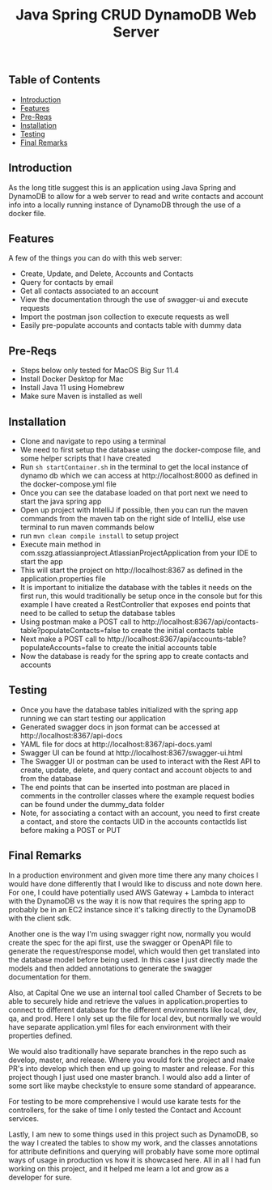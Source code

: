 <h1 align="center"> Java Spring CRUD DynamoDB Web Server </h1> <br>

## Table of Contents

- [Introduction](#introduction)
- [Features](#features)
- [Pre-Reqs](#pre-reqs)
- [Installation](#installation)
- [Testing](#testing)
- [Final Remarks](#final-remarks)

## Introduction

As the long title suggest this is an application using Java Spring and DynamoDB to allow for a web server to read and write contacts and account info into a locally running instance of DynamoDB through the use of a docker file.

## Features

A few of the things you can do with this web server:

* Create, Update, and Delete, Accounts and Contacts
* Query for contacts by email
* Get all contacts associated to an account
* View the documentation through the use of swagger-ui and execute requests
* Import the postman json collection to execute requests as well
* Easily pre-populate accounts and contacts table with dummy data

## Pre-Reqs
- Steps below only tested for MacOS Big Sur 11.4
- Install Docker Desktop for Mac
- Install Java 11 using Homebrew
- Make sure Maven is installed as well

## Installation

- Clone and navigate to repo using a terminal
- We need to first setup the database using the docker-compose file, and some helper scripts that I have created
- Run `sh startContainer.sh` in the terminal to get the local instance of dynamo db which we can access at http://localhost:8000 as defined in the docker-compose.yml file
- Once you can see the database loaded on that port next we need to start the java spring app
- Open up project with IntelliJ if possible, then you can run the maven commands from the maven tab on the right side of IntelliJ, else use terminal to run maven commands below
- run `mvn clean compile install` to setup project
- Execute main method in com.sszg.atlassianproject.AtlassianProjectApplication from your IDE to start the app
- This will start the project on http://localhost:8367 as defined in the application.properties file
- It is important to initialize the database with the tables it needs on the first run, this would traditionally be setup once in the console but for this example I have created a RestController that exposes end points that need to be called to setup the database tables
- Using postman make a POST call to http://localhost:8367/api/contacts-table?populateContacts=false to create the initial contacts table
- Next make a POST call to http://localhost:8367/api/accounts-table?populateAccounts=false to create the initial accounts table
- Now the database is ready for the spring app to create contacts and accounts


## Testing

- Once you have the database tables initialized with the spring app running we can start testing our application
- Generated swagger docs in json format can be accessed at http://localhost:8367/api-docs
- YAML file for docs at http://localhost:8367/api-docs.yaml
- Swagger UI can be found at http://localhost:8367/swagger-ui.html
- The Swagger UI or postman can be used to interact with the Rest API to create, update, delete, and query contact and account objects to and from the database
- The end points that can be inserted into postman are placed in comments in the controller classes where the example request bodies can be found under the dummy_data folder
- Note, for associating a contact with an account, you need to first create a contact, and store the contacts UID in the accounts contactIds list before making a POST or PUT


## Final Remarks

In a production environment and given more time there any many choices I would have done differently that I would like to discuss and note down here. For 
one, I could have potentially used AWS Gateway + Lambda to interact with the DynamoDB vs the way it is now that requires the spring app to probably be in an EC2 instance since it's talking directly to the DynamoDB with the client sdk.

Another one is the way I'm using swagger right now, normally you would create the spec for the api first, use the swagger or OpenAPI file to generate the request/response model, which would then get translated into the database model before being used. In this case I just directly made the models and then added annotations to generate the swagger documentation for them.

Also, at Capital One we use an internal tool called Chamber of Secrets to be able to securely hide and retrieve the values in application.properties to connect to different database for the different environments like local, dev, qa, and prod. Here I only set up the file for local dev, but normally we would have separate application.yml files for each environment with their properties defined.

We would also traditionally have separate branches in the repo such as develop, master, and release. Where you would fork the project and make PR's into develop which then end up going to master and release. For this project though I just used one master branch. I would also add a linter of some sort like maybe checkstyle to ensure some standard of appearance.

For testing to be more comprehensive I would use karate tests for the controllers, for the sake of time I only tested the Contact and Account services.

Lastly, I am new to some things used in this project such as DynamoDB, so the way I created the tables to show my work, and the classes annotations for attribute definitions and querying will probably have some more optimal ways of usage in production vs how it is showcased here. All in all I had fun working on this project, and it helped me learn a lot and grow as a developer for sure.